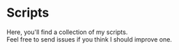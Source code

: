 # Scripts
Here, you'll find a collection of my scripts.<br/>
Feel free to send issues if you think I should improve one.
